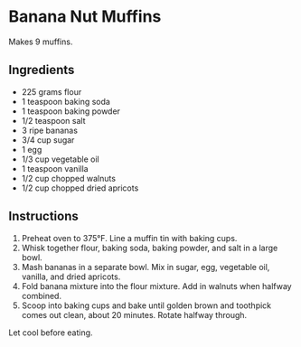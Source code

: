 # Banana Nut Muffins

Makes 9 muffins.

## Ingredients

- 225 grams flour
- 1 teaspoon baking soda
- 1 teaspoon baking powder
- 1/2 teaspoon salt
- 3 ripe bananas
- 3/4 cup sugar
- 1 egg
- 1/3 cup vegetable oil
- 1 teaspoon vanilla
- 1/2 cup chopped walnuts
- 1/2 cup chopped dried apricots

## Instructions

1. Preheat oven to 375&deg;F. Line a muffin tin with baking cups.
2. Whisk together flour, baking soda, baking powder, and salt in a large bowl.
3. Mash bananas in a separate bowl. Mix in sugar, egg, vegetable oil, vanilla, and dried apricots.
4. Fold banana mixture into the flour mixture. Add in walnuts when halfway combined.
5. Scoop into baking cups and bake until golden brown and toothpick comes out clean, about 20 minutes. Rotate halfway through.

Let cool before eating.
